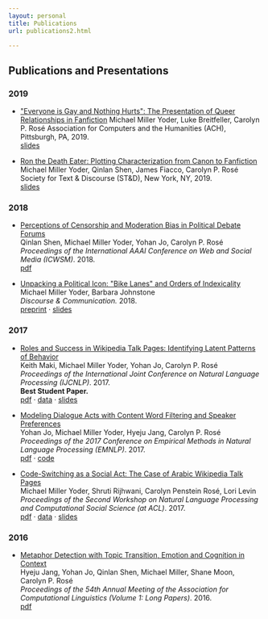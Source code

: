 ```yaml
---
layout: personal
title: Publications
url: publications2.html

---
```


## Publications and Presentations

### 2019

* ["Everyone is Gay and Nothing Hurts": The Presentation of Queer Relationships in Fanfiction](files/yoder_ach2019_slides.pdf)
Michael Miller Yoder, Luke Breitfeller, Carolyn P. Rosé
Association for Computers and the Humanities (ACH), Pittsburgh, PA, 2019.  
[slides](files/yoder_ach2019_slides.pdf)

* [Ron the Death Eater: Plotting Characterization from Canon to Fanfiction](files/yoder_standd2019_slides.pdf)
Michael Miller Yoder, Qinlan Shen, James Fiacco, Carolyn P. Rosé
Society for Text & Discourse (ST&D), New York, NY, 2019.  
[slides](files/yoder_standd2019_slides.pdf)


### 2018

* [Perceptions of Censorship and Moderation Bias in Political Debate Forums](https://aaai.org/ocs/index.php/ICWSM/ICWSM18/paper/view/17809/17026)  
Qinlan Shen, Michael Miller Yoder, Yohan Jo, Carolyn P. Rosé  
*Proceedings of the International AAAI Conference on Web and Social Media (ICWSM)*. 2018.  
[pdf](https://aaai.org/ocs/index.php/ICWSM/ICWSM18/paper/view/17809/17026)

* [Unpacking a Political Icon: "Bike Lanes" and Orders of Indexicality](http://journals.sagepub.com/doi/full/10.1177/1750481317745753)  
Michael Miller Yoder, Barbara Johnstone  
*Discourse & Communication.* 2018.  
[preprint](files/yoder_johnstone_2018.pdf) &middot; [slides](files/yoder_johnstone_slides_2018.pdf)

### 2017

* [Roles and Success in Wikipedia Talk Pages: Identifying Latent Patterns of Behavior](http://www.aclweb.org/anthology/I17-1103)  
Keith Maki, Michael Miller Yoder, Yohan Jo, Carolyn P. Rosé  
*Proceedings of the International Joint Conference on Natural Language Processing (IJCNLP)*. 2017.  
**Best Student Paper.**  
[pdf](http://www.aclweb.org/anthology/I17-1103) &middot; [data](https://github.com/michaelmilleryoder/wikipedia-talk-scores) &middot; [slides](files/maki_ijcnlp2017_slides.pdf)

* [Modeling Dialogue Acts with Content Word Filtering and Speaker Preferences](http://www.aclweb.org/anthology/D17-1232)  
Yohan Jo, Michael Miller Yoder, Hyeju Jang, Carolyn P. Rosé  
*Proceedings of the 2017 Conference on Empirical Methods in Natural Language Processing (EMNLP)*. 2017.  
[pdf](http://www.aclweb.org/anthology/D17-1232) &middot; [code](https://github.com/yohanjo/Dialogue-Acts)

* [Code-Switching as a Social Act: The Case of Arabic Wikipedia Talk Pages](http://aclweb.org/anthology/W17-2911)  
Michael Miller Yoder, Shruti Rijhwani, Carolyn Penstein Rosé, Lori Levin  
*Proceedings of the Second Workshop on Natural Language Processing and Computational Social Science (at ACL)*. 2017.  
[pdf](http://aclweb.org/anthology/W17-2911) &middot; [data](https://github.com/michaelmilleryoder/wikipedia-codeswitching-data) &middot; [slides](files/yoder_rijhwani_rose_levin_2017.pdf)

### 2016

* [Metaphor Detection with Topic Transition, Emotion and Cognition in Context](http://www.aclweb.org/anthology/P16-1021)  
Hyeju Jang, Yohan Jo, Qinlan Shen, Michael Miller, Shane Moon, Carolyn P. Rosé  
*Proceedings of the 54th Annual Meeting of the Association for Computational Linguistics (Volume 1: Long Papers)*. 2016.  
[pdf](http://www.aclweb.org/anthology/P16-1021)
